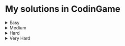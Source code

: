 # My solutions in CodinGame  

<details><summary>Easy</summary>  
   
   1. [**Power of Thor - Episode 1**](https://www.codingame.com/training/easy/power-of-thor-episode-1)
       
      Solution: [C++](https://github.com/1i10/CodinGame/blob/main/Easy/PowerOfThorEp1.cpp)  
   
   2. [**Horse racing duals**](https://www.codingame.com/training/easy/horse-racing-duals)  
      
      Solution: [C++](https://github.com/1i10/CodinGame/blob/main/Easy/HorseRacingDuals.cpp)
   3. [**Defibrillators**](https://www.codingame.com/training/easy/defibrillators)  
      
      Solution: [C++](https://github.com/1i10/CodinGame/blob/main/Easy/Defibrillators.cpp)
   4. [**Temperatures**](https://www.codingame.com/training/easy/temperatures)  
      
      Solution: [C++](https://github.com/1i10/CodinGame/blob/main/Easy/Temperatures.cpp)
   5. [**The Descent**](https://www.codingame.com/training/easy/the-descent)  
      
      Solution: [C++](https://github.com/1i10/CodinGame/blob/main/Easy/TheDescent.cpp)
   6. [**Rectangle Partition**](https://www.codingame.com/training/easy/rectangle-partition)  
      
      Solution: [C++](https://github.com/1i10/CodinGame/blob/main/Easy/RectanglePartition.cpp)  
   7. [**Reverse Minesweeper**](https://www.codingame.com/training/easy/reverse-minesweeper)  
      
      Solution: [C++](https://github.com/1i10/CodinGame/blob/main/Easy/ReverseMinesweeper.cpp), [Best C++](https://github.com/1i10/CodinGame/blob/main/Easy/ReverseMinesweeperBestSolution.cpp)   
      
</details>

<details><summary>Medium</summary>  
  
  1. [**There Is No Spoon - Episode 1**](https://www.codingame.com/training/medium/there-is-no-spoon-episode-1)
       
      Solution: [C++](https://github.com/1i10/CodinGame/blob/main/Medium/ThereIsNoSpoonEp1.cpp)  
   
  2. [**The Urinal Problem**](https://www.codingame.com/training/medium/the-urinal-problem)
       
      Solution: [C++](https://github.com/1i10/CodinGame/blob/main/Medium/TheUrinalProblem.cpp)
         
  3. [**Shadows Of The Knight - Episode 1**](https://www.codingame.com/training/medium/shadows-of-the-knight-episode-1)
       
      Solution: [C++](https://github.com/1i10/CodinGame/blob/main/Medium/ShadowsOfTheKnightEp1.cpp)
   
</details>

<details><summary>Hard</summary>
   
</details>

<details><summary>Very Hard</summary>
   
</details>

